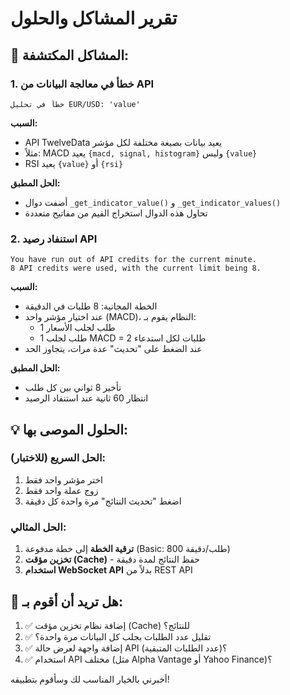 # تقرير المشاكل والحلول

## 🔴 المشاكل المكتشفة:

### 1. خطأ في معالجة البيانات من API

```
خطأ في تحليل EUR/USD: 'value'
```

**السبب:**

- API TwelveData يعيد بيانات بصيغة مختلفة لكل مؤشر
- مثلاً: MACD يعيد `{macd, signal, histogram}` وليس `{value}`
- RSI يعيد `{value}` أو `{rsi}`

**الحل المطبق:**

- أضفت دوال `_get_indicator_value()` و `_get_indicator_values()`
- تحاول هذه الدوال استخراج القيم من مفاتيح متعددة

### 2. استنفاد رصيد API

```
You have run out of API credits for the current minute.
8 API credits were used, with the current limit being 8.
```

**السبب:**

- الخطة المجانية: 8 طلبات في الدقيقة
- عند اختيار مؤشر واحد (MACD)، النظام يقوم بـ:
  - 1 طلب لجلب الأسعار
  - 1 طلب لجلب MACD
    = 2 طلبات لكل استدعاء
- عند الضغط على "تحديث" عدة مرات، يتجاوز الحد

**الحل المطبق:**

- تأخير 8 ثواني بين كل طلب
- انتظار 60 ثانية عند استنفاد الرصيد

## 💡 الحلول الموصى بها:

### الحل السريع (للاختبار):

1. اختر مؤشر واحد فقط
2. زوج عملة واحد فقط
3. اضغط "تحديث النتائج" مرة واحدة كل دقيقة

### الحل المثالي:

1. **ترقية الخطة** إلى خطة مدفوعة (Basic: 800 طلب/دقيقة)
2. **تخزين مؤقت (Cache)** - حفظ النتائج لمدة دقيقة
3. **استخدام WebSocket API** بدلاً من REST API

## 🔧 هل تريد أن أقوم بـ:

1. ✅ إضافة نظام تخزين مؤقت (Cache) للنتائج؟
2. ✅ تقليل عدد الطلبات بجلب كل البيانات مرة واحدة؟
3. ✅ إضافة واجهة لعرض حالة API (عدد الطلبات المتبقية)؟
4. ✅ استخدام API مختلف (مثل Alpha Vantage أو Yahoo Finance)؟

أخبرني بالخيار المناسب لك وسأقوم بتطبيقه!

